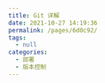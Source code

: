 ```yaml
---
title: Git 详解
date: 2021-10-27 14:19:36
permalink: /pages/6d0c92/
tags: 
  - null
categories: 
  - 部署
  - 版本控制
---
```


